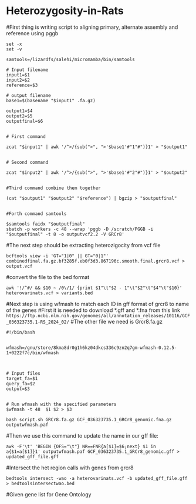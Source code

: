 # Heterozygosity-in-Rats


#First thing is writing script to aligning primary, alternate assembly and reference using pggb

```#!/bin/bash
set -x
set -v

samtools=/lizardfs/salehi/micromamba/bin/samtools

# Input filename
input1=$1
input2=$2
reference=$3

# output filename
base1=$(basename "$input1" .fa.gz)

output1=$4
output2=$5
outputfinal=$6


# First command

zcat "$input1" | awk '/^>/{sub(">", ">'$base1'#"1"#")}1' > "$output1"


# Second command

zcat "$input2" | awk '/^>/{sub(">", ">'$base1'#"2"#")}1' > "$output2"


#Third command combine them together

(cat "$output1" "$output2" "$reference") | bgzip > "$outputfinal"


#Forth command samtools

$samtools faidx "$outputfinal"
sbatch -p workers -c 48 --wrap 'pggb -D /scratch/PGGB -i "$outputfinal" -t 8 -o outputvcf2.2 -V GRCr8'
```

#The next step should be extracting heterozigocity from vcf file

```bcftools view -i 'GT="1|0" || GT="0|1"' combinedfinal.fa.gz.bf3285f.eb0f3d3.867196c.smooth.final.grcr8.vcf > output.vcf```

#convert the file to the bed format

```awk '!/^#/ && $10 ~ /0\/1/ {print $1"\t"$2 - 1"\t"$2"\t"$4"\t"$10}' heterovarinats.vcf > variants.bed```


#Next step is using wfmash to match each ID in gff format of grcr8 to name of the genes
#First it is needed to download *.gff and *.fna from this link ```https://ftp.ncbi.nlm.nih.gov/genomes/all/annotation_releases/10116/GCF_036323735.1-RS_2024_02/```
#The other file we need is Grcr8.fa.gz

```
#!/bin/bash


wfmash=/gnu/store/8kma8dr0g1h6kz04dkcs336c9zn2q7gm-wfmash-0.12.5-1+0222f7c/bin/wfmash



# Input files
target_fa=$1
query_fa=$2
output=$3


# Run wfmash with the specified parameters
$wfmash -t 48  $1 $2 > $3

```

```bash script.sh GRCr8.fa.gz GCF_036323735.1_GRCr8_genomic.fna.gz outputwfmash.paf```

#Then we use this command to update the name in our gff file: 

```awk -F'\t' 'BEGIN {OFS="\t"} NR==FNR{a[$1]=$6;next} $1 in a{$1=a[$1]}1' outputwfmash.paf GCF_036323735.1_GRCr8_genomic.gff > updated_gff_file.gff```

#Intersect the het region calls with genes from grcr8

```bedtools intersect -wao -a heterovarinats.vcf -b updated_gff_file.gff > bedtoolsintersectwao.bed```

#Given gene list for Gene Ontology





